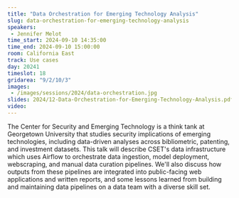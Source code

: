 ```yaml
---
title: "Data Orchestration for Emerging Technology Analysis"
slug: data-orchestration-for-emerging-technology-analysis
speakers:
 - Jennifer Melot
time_start: 2024-09-10 14:35:00
time_end: 2024-09-10 15:00:00
room: California East
track: Use cases
day: 20241
timeslot: 18
gridarea: "9/2/10/3"
images: 
 - /images/sessions/2024/data-orchestration.jpg
slides: 2024/12-Data-Orchestration-for-Emerging-Technology-Analysis.pdf
video: 
---
```


The Center for Security and Emerging Technology is a think tank at Georgetown University that studies security implications of emerging technologies, including data-driven analyses across bibliometric, patenting, and investment datasets. This talk will describe CSET's data infrastructure which uses Airflow to orchestrate data ingestion, model deployment, webscraping, and manual data curation pipelines. We'll also discuss how outputs from these pipelines are integrated into public-facing web applications and written reports, and some lessons learned from building and maintaining data pipelines on a data team with a diverse skill set.